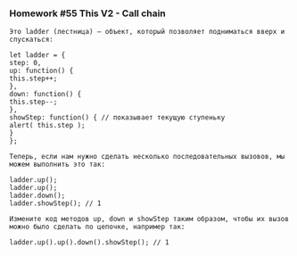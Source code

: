 ### Homework #55 This V2 - Call chain

    Это ladder (лестница) – объект, который позволяет подниматься вверх и спускаться:
    
    let ladder = {
    step: 0,
    up: function() {
    this.step++;
    },
    down: function() {
    this.step--;
    },
    showStep: function() { // показывает текущую ступеньку
    alert( this.step );
    }
    };

    Теперь, если нам нужно сделать несколько последовательных вызовов, мы можем выполнить это так:

    ladder.up();
    ladder.up();
    ladder.down();
    ladder.showStep(); // 1
    
    Измените код методов up, down и showStep таким образом, чтобы их вызов можно было сделать по цепочке, например так:
    
    ladder.up().up().down().showStep(); // 1